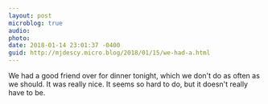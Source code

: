 ```yaml
---
layout: post
microblog: true
audio: 
photo: 
date: 2018-01-14 23:01:37 -0400
guid: http://mjdescy.micro.blog/2018/01/15/we-had-a.html
---
```

We had a good friend over for dinner tonight, which we don't do as often as we should. It was really nice. It seems so hard to do, but it doesn't really have to be.
